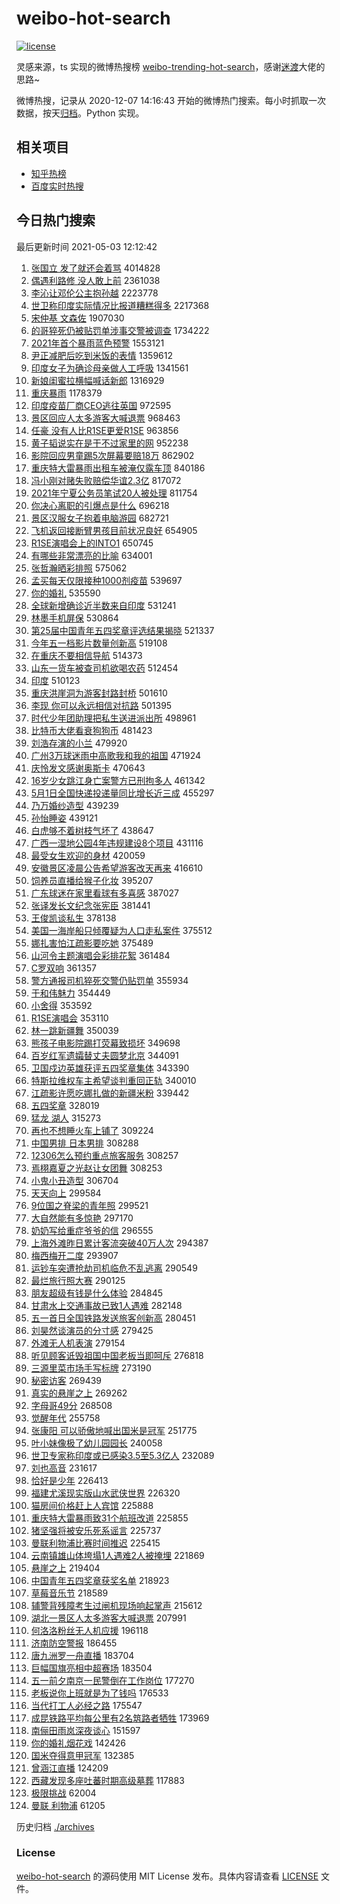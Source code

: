 # weibo-hot-search

[![license](https://img.shields.io/github/license/Arrackisarookie/weibo-hot-search)](https://github.com/Arrackisarookie/weibo-hot-search/blob/master/LICENSE)

灵感来源，ts 实现的微博热搜榜 [weibo-trending-hot-search](https://github.com/justjavac/weibo-trending-hot-search)，感谢[迷渡](https://github.com/justjavac)大佬的思路~

微博热搜，记录从 2020-12-07 14:16:43 开始的微博热门搜索。每小时抓取一次数据，按天[归档](./archives)。Python 实现。

## 相关项目
+ [知乎热榜](https://github.com/Arrackisarookie/zhihu-top-search)
+ [百度实时热搜](https://github.com/Arrackisarookie/baidu-hot-search)

## 今日热门搜索

<!-- Rank Begin -->

最后更新时间 2021-05-03 12:12:42

1. [张国立 发了就还会着骂](https://s.weibo.com/weibo?q=%E5%BC%A0%E5%9B%BD%E7%AB%8B%20%E5%8F%91%E4%BA%86%E5%B0%B1%E8%BF%98%E4%BC%9A%E7%9D%80%E9%AA%82&Refer=top) 4014828
1. [偶遇利路修 没人敢上前](https://s.weibo.com/weibo?q=%E5%81%B6%E9%81%87%E5%88%A9%E8%B7%AF%E4%BF%AE%20%E6%B2%A1%E4%BA%BA%E6%95%A2%E4%B8%8A%E5%89%8D&Refer=top) 2361038
1. [李沁让邓伦公主抱孙越](https://s.weibo.com/weibo?q=%23%E6%9D%8E%E6%B2%81%E8%AE%A9%E9%82%93%E4%BC%A6%E5%85%AC%E4%B8%BB%E6%8A%B1%E5%AD%99%E8%B6%8A%23&Refer=top) 2223778
1. [世卫称印度实际情况比报道糟糕得多](https://s.weibo.com/weibo?q=%23%E4%B8%96%E5%8D%AB%E7%A7%B0%E5%8D%B0%E5%BA%A6%E5%AE%9E%E9%99%85%E6%83%85%E5%86%B5%E6%AF%94%E6%8A%A5%E9%81%93%E7%B3%9F%E7%B3%95%E5%BE%97%E5%A4%9A%23&Refer=top) 2217368
1. [宋仲基 文森佐](https://s.weibo.com/weibo?q=%E5%AE%8B%E4%BB%B2%E5%9F%BA%20%E6%96%87%E6%A3%AE%E4%BD%90&Refer=top) 1907030
1. [的哥猝死仍被贴罚单涉事交警被调查](https://s.weibo.com/weibo?q=%E7%9A%84%E5%93%A5%E7%8C%9D%E6%AD%BB%E4%BB%8D%E8%A2%AB%E8%B4%B4%E7%BD%9A%E5%8D%95%E6%B6%89%E4%BA%8B%E4%BA%A4%E8%AD%A6%E8%A2%AB%E8%B0%83%E6%9F%A5&Refer=top) 1734222
1. [2021年首个暴雨蓝色预警](https://s.weibo.com/weibo?q=%232021%E5%B9%B4%E9%A6%96%E4%B8%AA%E6%9A%B4%E9%9B%A8%E8%93%9D%E8%89%B2%E9%A2%84%E8%AD%A6%23&Refer=top) 1553121
1. [尹正减肥后吃到米饭的表情](https://s.weibo.com/weibo?q=%E5%B0%B9%E6%AD%A3%E5%87%8F%E8%82%A5%E5%90%8E%E5%90%83%E5%88%B0%E7%B1%B3%E9%A5%AD%E7%9A%84%E8%A1%A8%E6%83%85&Refer=top) 1359612
1. [印度女子为确诊母亲做人工呼吸](https://s.weibo.com/weibo?q=%23%E5%8D%B0%E5%BA%A6%E5%A5%B3%E5%AD%90%E4%B8%BA%E7%A1%AE%E8%AF%8A%E6%AF%8D%E4%BA%B2%E5%81%9A%E4%BA%BA%E5%B7%A5%E5%91%BC%E5%90%B8%23&Refer=top) 1341561
1. [新娘闺蜜拉横幅喊话新郎](https://s.weibo.com/weibo?q=%23%E6%96%B0%E5%A8%98%E9%97%BA%E8%9C%9C%E6%8B%89%E6%A8%AA%E5%B9%85%E5%96%8A%E8%AF%9D%E6%96%B0%E9%83%8E%23&Refer=top) 1316929
1. [重庆暴雨](https://s.weibo.com/weibo?q=%23%E9%87%8D%E5%BA%86%E6%9A%B4%E9%9B%A8%23&Refer=top) 1178379
1. [印度疫苗厂商CEO逃往英国](https://s.weibo.com/weibo?q=%E5%8D%B0%E5%BA%A6%E7%96%AB%E8%8B%97%E5%8E%82%E5%95%86CEO%E9%80%83%E5%BE%80%E8%8B%B1%E5%9B%BD&Refer=top) 972595
1. [景区回应人太多游客大喊退票](https://s.weibo.com/weibo?q=%E6%99%AF%E5%8C%BA%E5%9B%9E%E5%BA%94%E4%BA%BA%E5%A4%AA%E5%A4%9A%E6%B8%B8%E5%AE%A2%E5%A4%A7%E5%96%8A%E9%80%80%E7%A5%A8&Refer=top) 968463
1. [任豪 没有人比R1SE更爱R1SE](https://s.weibo.com/weibo?q=%E4%BB%BB%E8%B1%AA%20%E6%B2%A1%E6%9C%89%E4%BA%BA%E6%AF%94R1SE%E6%9B%B4%E7%88%B1R1SE&Refer=top) 963856
1. [黄子韬说实在是干不过家里的网](https://s.weibo.com/weibo?q=%23%E9%BB%84%E5%AD%90%E9%9F%AC%E8%AF%B4%E5%AE%9E%E5%9C%A8%E6%98%AF%E5%B9%B2%E4%B8%8D%E8%BF%87%E5%AE%B6%E9%87%8C%E7%9A%84%E7%BD%91%23&Refer=top) 952238
1. [影院回应男童踢5次屏幕要赔18万](https://s.weibo.com/weibo?q=%23%E5%BD%B1%E9%99%A2%E5%9B%9E%E5%BA%94%E7%94%B7%E7%AB%A5%E8%B8%A25%E6%AC%A1%E5%B1%8F%E5%B9%95%E8%A6%81%E8%B5%9418%E4%B8%87%23&Refer=top) 862902
1. [重庆特大雷暴雨出租车被淹仅露车顶](https://s.weibo.com/weibo?q=%23%E9%87%8D%E5%BA%86%E7%89%B9%E5%A4%A7%E9%9B%B7%E6%9A%B4%E9%9B%A8%E5%87%BA%E7%A7%9F%E8%BD%A6%E8%A2%AB%E6%B7%B9%E4%BB%85%E9%9C%B2%E8%BD%A6%E9%A1%B6%23&Refer=top) 840186
1. [冯小刚对赌失败赔偿华谊2.3亿](https://s.weibo.com/weibo?q=%23%E5%86%AF%E5%B0%8F%E5%88%9A%E5%AF%B9%E8%B5%8C%E5%A4%B1%E8%B4%A5%E8%B5%94%E5%81%BF%E5%8D%8E%E8%B0%8A2.3%E4%BA%BF%23&Refer=top) 817072
1. [2021年宁夏公务员笔试20人被处理](https://s.weibo.com/weibo?q=%232021%E5%B9%B4%E5%AE%81%E5%A4%8F%E5%85%AC%E5%8A%A1%E5%91%98%E7%AC%94%E8%AF%9520%E4%BA%BA%E8%A2%AB%E5%A4%84%E7%90%86%23&Refer=top) 811754
1. [你决心离职的引爆点是什么](https://s.weibo.com/weibo?q=%23%E4%BD%A0%E5%86%B3%E5%BF%83%E7%A6%BB%E8%81%8C%E7%9A%84%E5%BC%95%E7%88%86%E7%82%B9%E6%98%AF%E4%BB%80%E4%B9%88%23&Refer=top) 696218
1. [景区汉服女子抱着电脑游园](https://s.weibo.com/weibo?q=%E6%99%AF%E5%8C%BA%E6%B1%89%E6%9C%8D%E5%A5%B3%E5%AD%90%E6%8A%B1%E7%9D%80%E7%94%B5%E8%84%91%E6%B8%B8%E5%9B%AD&Refer=top) 682721
1. [飞机返回接断臂男孩目前状况良好](https://s.weibo.com/weibo?q=%23%E9%A3%9E%E6%9C%BA%E8%BF%94%E5%9B%9E%E6%8E%A5%E6%96%AD%E8%87%82%E7%94%B7%E5%AD%A9%E7%9B%AE%E5%89%8D%E7%8A%B6%E5%86%B5%E8%89%AF%E5%A5%BD%23&Refer=top) 654905
1. [R1SE演唱会上的INTO1](https://s.weibo.com/weibo?q=%23R1SE%E6%BC%94%E5%94%B1%E4%BC%9A%E4%B8%8A%E7%9A%84INTO1%23&Refer=top) 650745
1. [有哪些非常漂亮的比喻](https://s.weibo.com/weibo?q=%23%E6%9C%89%E5%93%AA%E4%BA%9B%E9%9D%9E%E5%B8%B8%E6%BC%82%E4%BA%AE%E7%9A%84%E6%AF%94%E5%96%BB%23&Refer=top) 634001
1. [张哲瀚晒彩排照](https://s.weibo.com/weibo?q=%23%E5%BC%A0%E5%93%B2%E7%80%9A%E6%99%92%E5%BD%A9%E6%8E%92%E7%85%A7%23&Refer=top) 575062
1. [孟买每天仅限接种1000剂疫苗](https://s.weibo.com/weibo?q=%E5%AD%9F%E4%B9%B0%E6%AF%8F%E5%A4%A9%E4%BB%85%E9%99%90%E6%8E%A5%E7%A7%8D1000%E5%89%82%E7%96%AB%E8%8B%97&Refer=top) 539697
1. [你的婚礼](https://s.weibo.com/weibo?q=%E4%BD%A0%E7%9A%84%E5%A9%9A%E7%A4%BC&Refer=top) 535590
1. [全球新增确诊近半数来自印度](https://s.weibo.com/weibo?q=%E5%85%A8%E7%90%83%E6%96%B0%E5%A2%9E%E7%A1%AE%E8%AF%8A%E8%BF%91%E5%8D%8A%E6%95%B0%E6%9D%A5%E8%87%AA%E5%8D%B0%E5%BA%A6&Refer=top) 531241
1. [林墨手机屏保](https://s.weibo.com/weibo?q=%23%E6%9E%97%E5%A2%A8%E6%89%8B%E6%9C%BA%E5%B1%8F%E4%BF%9D%23&Refer=top) 530864
1. [第25届中国青年五四奖章评选结果揭晓](https://s.weibo.com/weibo?q=%23%E7%AC%AC25%E5%B1%8A%E4%B8%AD%E5%9B%BD%E9%9D%92%E5%B9%B4%E4%BA%94%E5%9B%9B%E5%A5%96%E7%AB%A0%E8%AF%84%E9%80%89%E7%BB%93%E6%9E%9C%E6%8F%AD%E6%99%93%23&Refer=top) 521337
1. [今年五一档影片数量创新高](https://s.weibo.com/weibo?q=%23%E4%BB%8A%E5%B9%B4%E4%BA%94%E4%B8%80%E6%A1%A3%E5%BD%B1%E7%89%87%E6%95%B0%E9%87%8F%E5%88%9B%E6%96%B0%E9%AB%98%23&Refer=top) 519108
1. [在重庆不要相信导航](https://s.weibo.com/weibo?q=%23%E5%9C%A8%E9%87%8D%E5%BA%86%E4%B8%8D%E8%A6%81%E7%9B%B8%E4%BF%A1%E5%AF%BC%E8%88%AA%23&Refer=top) 514373
1. [山东一货车被查司机欲喝农药](https://s.weibo.com/weibo?q=%E5%B1%B1%E4%B8%9C%E4%B8%80%E8%B4%A7%E8%BD%A6%E8%A2%AB%E6%9F%A5%E5%8F%B8%E6%9C%BA%E6%AC%B2%E5%96%9D%E5%86%9C%E8%8D%AF&Refer=top) 512454
1. [印度](https://s.weibo.com/weibo?q=%E5%8D%B0%E5%BA%A6&Refer=top) 510123
1. [重庆洪崖洞为游客封路封桥](https://s.weibo.com/weibo?q=%23%E9%87%8D%E5%BA%86%E6%B4%AA%E5%B4%96%E6%B4%9E%E4%B8%BA%E6%B8%B8%E5%AE%A2%E5%B0%81%E8%B7%AF%E5%B0%81%E6%A1%A5%23&Refer=top) 501610
1. [李现 你可以永远相信对抗路](https://s.weibo.com/weibo?q=%E6%9D%8E%E7%8E%B0%20%E4%BD%A0%E5%8F%AF%E4%BB%A5%E6%B0%B8%E8%BF%9C%E7%9B%B8%E4%BF%A1%E5%AF%B9%E6%8A%97%E8%B7%AF&Refer=top) 501395
1. [时代少年团助理把私生送进派出所](https://s.weibo.com/weibo?q=%23%E6%97%B6%E4%BB%A3%E5%B0%91%E5%B9%B4%E5%9B%A2%E5%8A%A9%E7%90%86%E6%8A%8A%E7%A7%81%E7%94%9F%E9%80%81%E8%BF%9B%E6%B4%BE%E5%87%BA%E6%89%80%23&Refer=top) 498961
1. [比特币大佬看衰狗狗币](https://s.weibo.com/weibo?q=%E6%AF%94%E7%89%B9%E5%B8%81%E5%A4%A7%E4%BD%AC%E7%9C%8B%E8%A1%B0%E7%8B%97%E7%8B%97%E5%B8%81&Refer=top) 481423
1. [刘浩存演的小兰](https://s.weibo.com/weibo?q=%E5%88%98%E6%B5%A9%E5%AD%98%E6%BC%94%E7%9A%84%E5%B0%8F%E5%85%B0&Refer=top) 479920
1. [广州3万球迷雨中高歌我和我的祖国](https://s.weibo.com/weibo?q=%E5%B9%BF%E5%B7%9E3%E4%B8%87%E7%90%83%E8%BF%B7%E9%9B%A8%E4%B8%AD%E9%AB%98%E6%AD%8C%E6%88%91%E5%92%8C%E6%88%91%E7%9A%84%E7%A5%96%E5%9B%BD&Refer=top) 471924
1. [庆怜发文感谢奥斯卡](https://s.weibo.com/weibo?q=%23%E5%BA%86%E6%80%9C%E5%8F%91%E6%96%87%E6%84%9F%E8%B0%A2%E5%A5%A5%E6%96%AF%E5%8D%A1%23&Refer=top) 470643
1. [16岁少女跳江身亡案警方已刑拘多人](https://s.weibo.com/weibo?q=%2316%E5%B2%81%E5%B0%91%E5%A5%B3%E8%B7%B3%E6%B1%9F%E8%BA%AB%E4%BA%A1%E6%A1%88%E8%AD%A6%E6%96%B9%E5%B7%B2%E5%88%91%E6%8B%98%E5%A4%9A%E4%BA%BA%23&Refer=top) 461342
1. [5月1日全国快递投递量同比增长近三成](https://s.weibo.com/weibo?q=5%E6%9C%881%E6%97%A5%E5%85%A8%E5%9B%BD%E5%BF%AB%E9%80%92%E6%8A%95%E9%80%92%E9%87%8F%E5%90%8C%E6%AF%94%E5%A2%9E%E9%95%BF%E8%BF%91%E4%B8%89%E6%88%90&Refer=top) 455297
1. [乃万婚纱造型](https://s.weibo.com/weibo?q=%23%E4%B9%83%E4%B8%87%E5%A9%9A%E7%BA%B1%E9%80%A0%E5%9E%8B%23&Refer=top) 439239
1. [孙怡睡姿](https://s.weibo.com/weibo?q=%23%E5%AD%99%E6%80%A1%E7%9D%A1%E5%A7%BF%23&Refer=top) 439121
1. [白虎够不着树枝气坏了](https://s.weibo.com/weibo?q=%E7%99%BD%E8%99%8E%E5%A4%9F%E4%B8%8D%E7%9D%80%E6%A0%91%E6%9E%9D%E6%B0%94%E5%9D%8F%E4%BA%86&Refer=top) 438647
1. [广西一湿地公园4年违规建设8个项目](https://s.weibo.com/weibo?q=%23%E5%B9%BF%E8%A5%BF%E4%B8%80%E6%B9%BF%E5%9C%B0%E5%85%AC%E5%9B%AD4%E5%B9%B4%E8%BF%9D%E8%A7%84%E5%BB%BA%E8%AE%BE8%E4%B8%AA%E9%A1%B9%E7%9B%AE%23&Refer=top) 431116
1. [最受女生欢迎的身材](https://s.weibo.com/weibo?q=%23%E6%9C%80%E5%8F%97%E5%A5%B3%E7%94%9F%E6%AC%A2%E8%BF%8E%E7%9A%84%E8%BA%AB%E6%9D%90%23&Refer=top) 420059
1. [安徽景区凌晨公告希望游客改天再来](https://s.weibo.com/weibo?q=%E5%AE%89%E5%BE%BD%E6%99%AF%E5%8C%BA%E5%87%8C%E6%99%A8%E5%85%AC%E5%91%8A%E5%B8%8C%E6%9C%9B%E6%B8%B8%E5%AE%A2%E6%94%B9%E5%A4%A9%E5%86%8D%E6%9D%A5&Refer=top) 416610
1. [饲养员直播给猴子化妆](https://s.weibo.com/weibo?q=%E9%A5%B2%E5%85%BB%E5%91%98%E7%9B%B4%E6%92%AD%E7%BB%99%E7%8C%B4%E5%AD%90%E5%8C%96%E5%A6%86&Refer=top) 395207
1. [广东球迷在家里看球有多喜感](https://s.weibo.com/weibo?q=%23%E5%B9%BF%E4%B8%9C%E7%90%83%E8%BF%B7%E5%9C%A8%E5%AE%B6%E9%87%8C%E7%9C%8B%E7%90%83%E6%9C%89%E5%A4%9A%E5%96%9C%E6%84%9F%23&Refer=top) 387027
1. [张译发长文纪念张宪臣](https://s.weibo.com/weibo?q=%E5%BC%A0%E8%AF%91%E5%8F%91%E9%95%BF%E6%96%87%E7%BA%AA%E5%BF%B5%E5%BC%A0%E5%AE%AA%E8%87%A3&Refer=top) 381441
1. [王俊凯谈私生](https://s.weibo.com/weibo?q=%23%E7%8E%8B%E4%BF%8A%E5%87%AF%E8%B0%88%E7%A7%81%E7%94%9F%23&Refer=top) 378138
1. [美国一海岸船只倾覆疑为人口走私案件](https://s.weibo.com/weibo?q=%23%E7%BE%8E%E5%9B%BD%E4%B8%80%E6%B5%B7%E5%B2%B8%E8%88%B9%E5%8F%AA%E5%80%BE%E8%A6%86%E7%96%91%E4%B8%BA%E4%BA%BA%E5%8F%A3%E8%B5%B0%E7%A7%81%E6%A1%88%E4%BB%B6%23&Refer=top) 375512
1. [娜扎害怕江疏影要吃她](https://s.weibo.com/weibo?q=%23%E5%A8%9C%E6%89%8E%E5%AE%B3%E6%80%95%E6%B1%9F%E7%96%8F%E5%BD%B1%E8%A6%81%E5%90%83%E5%A5%B9%23&Refer=top) 375489
1. [山河令主题演唱会彩排花絮](https://s.weibo.com/weibo?q=%23%E5%B1%B1%E6%B2%B3%E4%BB%A4%E4%B8%BB%E9%A2%98%E6%BC%94%E5%94%B1%E4%BC%9A%E5%BD%A9%E6%8E%92%E8%8A%B1%E7%B5%AE%23&Refer=top) 361484
1. [C罗双响](https://s.weibo.com/weibo?q=C%E7%BD%97%E5%8F%8C%E5%93%8D&Refer=top) 361357
1. [警方通报司机猝死交警仍贴罚单](https://s.weibo.com/weibo?q=%E8%AD%A6%E6%96%B9%E9%80%9A%E6%8A%A5%E5%8F%B8%E6%9C%BA%E7%8C%9D%E6%AD%BB%E4%BA%A4%E8%AD%A6%E4%BB%8D%E8%B4%B4%E7%BD%9A%E5%8D%95&Refer=top) 355934
1. [于和伟魅力](https://s.weibo.com/weibo?q=%E4%BA%8E%E5%92%8C%E4%BC%9F%E9%AD%85%E5%8A%9B&Refer=top) 354449
1. [小舍得](https://s.weibo.com/weibo?q=%E5%B0%8F%E8%88%8D%E5%BE%97&Refer=top) 353592
1. [R1SE演唱会](https://s.weibo.com/weibo?q=R1SE%E6%BC%94%E5%94%B1%E4%BC%9A&Refer=top) 353110
1. [林一跳新疆舞](https://s.weibo.com/weibo?q=%E6%9E%97%E4%B8%80%E8%B7%B3%E6%96%B0%E7%96%86%E8%88%9E&Refer=top) 350039
1. [熊孩子电影院踢打荧幕致损坏](https://s.weibo.com/weibo?q=%23%E7%86%8A%E5%AD%A9%E5%AD%90%E7%94%B5%E5%BD%B1%E9%99%A2%E8%B8%A2%E6%89%93%E8%8D%A7%E5%B9%95%E8%87%B4%E6%8D%9F%E5%9D%8F%23&Refer=top) 349698
1. [百岁红军遗孀替丈夫圆梦北京](https://s.weibo.com/weibo?q=%23%E7%99%BE%E5%B2%81%E7%BA%A2%E5%86%9B%E9%81%97%E5%AD%80%E6%9B%BF%E4%B8%88%E5%A4%AB%E5%9C%86%E6%A2%A6%E5%8C%97%E4%BA%AC%23&Refer=top) 344091
1. [卫国戍边英雄获评五四奖章集体](https://s.weibo.com/weibo?q=%23%E5%8D%AB%E5%9B%BD%E6%88%8D%E8%BE%B9%E8%8B%B1%E9%9B%84%E8%8E%B7%E8%AF%84%E4%BA%94%E5%9B%9B%E5%A5%96%E7%AB%A0%E9%9B%86%E4%BD%93%23&Refer=top) 343390
1. [特斯拉维权车主希望谈判重回正轨](https://s.weibo.com/weibo?q=%E7%89%B9%E6%96%AF%E6%8B%89%E7%BB%B4%E6%9D%83%E8%BD%A6%E4%B8%BB%E5%B8%8C%E6%9C%9B%E8%B0%88%E5%88%A4%E9%87%8D%E5%9B%9E%E6%AD%A3%E8%BD%A8&Refer=top) 340010
1. [江疏影许愿吃娜扎做的新疆米粉](https://s.weibo.com/weibo?q=%23%E6%B1%9F%E7%96%8F%E5%BD%B1%E8%AE%B8%E6%84%BF%E5%90%83%E5%A8%9C%E6%89%8E%E5%81%9A%E7%9A%84%E6%96%B0%E7%96%86%E7%B1%B3%E7%B2%89%23&Refer=top) 339442
1. [五四奖章](https://s.weibo.com/weibo?q=%23%E4%BA%94%E5%9B%9B%E5%A5%96%E7%AB%A0%23&Refer=top) 328019
1. [猛龙 湖人](https://s.weibo.com/weibo?q=%E7%8C%9B%E9%BE%99%20%E6%B9%96%E4%BA%BA&Refer=top) 315273
1. [再也不想睡火车上铺了](https://s.weibo.com/weibo?q=%23%E5%86%8D%E4%B9%9F%E4%B8%8D%E6%83%B3%E7%9D%A1%E7%81%AB%E8%BD%A6%E4%B8%8A%E9%93%BA%E4%BA%86%23&Refer=top) 309224
1. [中国男排 日本男排](https://s.weibo.com/weibo?q=%E4%B8%AD%E5%9B%BD%E7%94%B7%E6%8E%92%20%E6%97%A5%E6%9C%AC%E7%94%B7%E6%8E%92&Refer=top) 308288
1. [12306怎么预约重点旅客服务](https://s.weibo.com/weibo?q=%2312306%E6%80%8E%E4%B9%88%E9%A2%84%E7%BA%A6%E9%87%8D%E7%82%B9%E6%97%85%E5%AE%A2%E6%9C%8D%E5%8A%A1%23&Refer=top) 308257
1. [焉栩嘉夏之光赵让女团舞](https://s.weibo.com/weibo?q=%E7%84%89%E6%A0%A9%E5%98%89%E5%A4%8F%E4%B9%8B%E5%85%89%E8%B5%B5%E8%AE%A9%E5%A5%B3%E5%9B%A2%E8%88%9E&Refer=top) 308253
1. [小鬼小丑造型](https://s.weibo.com/weibo?q=%23%E5%B0%8F%E9%AC%BC%E5%B0%8F%E4%B8%91%E9%80%A0%E5%9E%8B%23&Refer=top) 306704
1. [天天向上](https://s.weibo.com/weibo?q=%E5%A4%A9%E5%A4%A9%E5%90%91%E4%B8%8A&Refer=top) 299584
1. [9位国之脊梁的青年照](https://s.weibo.com/weibo?q=%239%E4%BD%8D%E5%9B%BD%E4%B9%8B%E8%84%8A%E6%A2%81%E7%9A%84%E9%9D%92%E5%B9%B4%E7%85%A7%23&Refer=top) 299521
1. [大自然能有多惊艳](https://s.weibo.com/weibo?q=%23%E5%A4%A7%E8%87%AA%E7%84%B6%E8%83%BD%E6%9C%89%E5%A4%9A%E6%83%8A%E8%89%B3%23&Refer=top) 297170
1. [奶奶写给重症爷爷的信](https://s.weibo.com/weibo?q=%23%E5%A5%B6%E5%A5%B6%E5%86%99%E7%BB%99%E9%87%8D%E7%97%87%E7%88%B7%E7%88%B7%E7%9A%84%E4%BF%A1%23&Refer=top) 296555
1. [上海外滩昨日累计客流突破40万人次](https://s.weibo.com/weibo?q=%23%E4%B8%8A%E6%B5%B7%E5%A4%96%E6%BB%A9%E6%98%A8%E6%97%A5%E7%B4%AF%E8%AE%A1%E5%AE%A2%E6%B5%81%E7%AA%81%E7%A0%B440%E4%B8%87%E4%BA%BA%E6%AC%A1%23&Refer=top) 294387
1. [梅西梅开二度](https://s.weibo.com/weibo?q=%E6%A2%85%E8%A5%BF%E6%A2%85%E5%BC%80%E4%BA%8C%E5%BA%A6&Refer=top) 293907
1. [运钞车突遭抢劫司机临危不乱逃离](https://s.weibo.com/weibo?q=%E8%BF%90%E9%92%9E%E8%BD%A6%E7%AA%81%E9%81%AD%E6%8A%A2%E5%8A%AB%E5%8F%B8%E6%9C%BA%E4%B8%B4%E5%8D%B1%E4%B8%8D%E4%B9%B1%E9%80%83%E7%A6%BB&Refer=top) 290549
1. [最烂旅行照大赛](https://s.weibo.com/weibo?q=%23%E6%9C%80%E7%83%82%E6%97%85%E8%A1%8C%E7%85%A7%E5%A4%A7%E8%B5%9B%23&Refer=top) 290125
1. [朋友超级有钱是什么体验](https://s.weibo.com/weibo?q=%23%E6%9C%8B%E5%8F%8B%E8%B6%85%E7%BA%A7%E6%9C%89%E9%92%B1%E6%98%AF%E4%BB%80%E4%B9%88%E4%BD%93%E9%AA%8C%23&Refer=top) 284845
1. [甘肃水上交通事故已致1人遇难](https://s.weibo.com/weibo?q=%23%E7%94%98%E8%82%83%E6%B0%B4%E4%B8%8A%E4%BA%A4%E9%80%9A%E4%BA%8B%E6%95%85%E5%B7%B2%E8%87%B41%E4%BA%BA%E9%81%87%E9%9A%BE%23&Refer=top) 282148
1. [五一首日全国铁路发送旅客创新高](https://s.weibo.com/weibo?q=%23%E4%BA%94%E4%B8%80%E9%A6%96%E6%97%A5%E5%85%A8%E5%9B%BD%E9%93%81%E8%B7%AF%E5%8F%91%E9%80%81%E6%97%85%E5%AE%A2%E5%88%9B%E6%96%B0%E9%AB%98%23&Refer=top) 280451
1. [刘昊然谈演员的分寸感](https://s.weibo.com/weibo?q=%23%E5%88%98%E6%98%8A%E7%84%B6%E8%B0%88%E6%BC%94%E5%91%98%E7%9A%84%E5%88%86%E5%AF%B8%E6%84%9F%23&Refer=top) 279425
1. [外滩无人机表演](https://s.weibo.com/weibo?q=%E5%A4%96%E6%BB%A9%E6%97%A0%E4%BA%BA%E6%9C%BA%E8%A1%A8%E6%BC%94&Refer=top) 279154
1. [听见顾客诋毁祖国中国老板当即呵斥](https://s.weibo.com/weibo?q=%E5%90%AC%E8%A7%81%E9%A1%BE%E5%AE%A2%E8%AF%8B%E6%AF%81%E7%A5%96%E5%9B%BD%E4%B8%AD%E5%9B%BD%E8%80%81%E6%9D%BF%E5%BD%93%E5%8D%B3%E5%91%B5%E6%96%A5&Refer=top) 276818
1. [三源里菜市场手写标牌](https://s.weibo.com/weibo?q=%E4%B8%89%E6%BA%90%E9%87%8C%E8%8F%9C%E5%B8%82%E5%9C%BA%E6%89%8B%E5%86%99%E6%A0%87%E7%89%8C&Refer=top) 273190
1. [秘密访客](https://s.weibo.com/weibo?q=%E7%A7%98%E5%AF%86%E8%AE%BF%E5%AE%A2&Refer=top) 269439
1. [真实的悬崖之上](https://s.weibo.com/weibo?q=%23%E7%9C%9F%E5%AE%9E%E7%9A%84%E6%82%AC%E5%B4%96%E4%B9%8B%E4%B8%8A%23&Refer=top) 269262
1. [字母哥49分](https://s.weibo.com/weibo?q=%E5%AD%97%E6%AF%8D%E5%93%A549%E5%88%86&Refer=top) 268508
1. [觉醒年代](https://s.weibo.com/weibo?q=%E8%A7%89%E9%86%92%E5%B9%B4%E4%BB%A3&Refer=top) 255758
1. [张康阳 可以骄傲地喊出国米是冠军](https://s.weibo.com/weibo?q=%E5%BC%A0%E5%BA%B7%E9%98%B3%20%E5%8F%AF%E4%BB%A5%E9%AA%84%E5%82%B2%E5%9C%B0%E5%96%8A%E5%87%BA%E5%9B%BD%E7%B1%B3%E6%98%AF%E5%86%A0%E5%86%9B&Refer=top) 251775
1. [叶小妹像极了幼儿园园长](https://s.weibo.com/weibo?q=%23%E5%8F%B6%E5%B0%8F%E5%A6%B9%E5%83%8F%E6%9E%81%E4%BA%86%E5%B9%BC%E5%84%BF%E5%9B%AD%E5%9B%AD%E9%95%BF%23&Refer=top) 240058
1. [世卫专家称印度或已感染3.5至5.3亿人](https://s.weibo.com/weibo?q=%23%E4%B8%96%E5%8D%AB%E4%B8%93%E5%AE%B6%E7%A7%B0%E5%8D%B0%E5%BA%A6%E6%88%96%E5%B7%B2%E6%84%9F%E6%9F%933.5%E8%87%B35.3%E4%BA%BF%E4%BA%BA%23&Refer=top) 232089
1. [刘也高音](https://s.weibo.com/weibo?q=%23%E5%88%98%E4%B9%9F%E9%AB%98%E9%9F%B3%23&Refer=top) 231617
1. [恰好是少年](https://s.weibo.com/weibo?q=%E6%81%B0%E5%A5%BD%E6%98%AF%E5%B0%91%E5%B9%B4&Refer=top) 226413
1. [福建尤溪现实版山水武侠世界](https://s.weibo.com/weibo?q=%23%E7%A6%8F%E5%BB%BA%E5%B0%A4%E6%BA%AA%E7%8E%B0%E5%AE%9E%E7%89%88%E5%B1%B1%E6%B0%B4%E6%AD%A6%E4%BE%A0%E4%B8%96%E7%95%8C%23&Refer=top) 226320
1. [猫房间价格赶上人宾馆](https://s.weibo.com/weibo?q=%23%E7%8C%AB%E6%88%BF%E9%97%B4%E4%BB%B7%E6%A0%BC%E8%B5%B6%E4%B8%8A%E4%BA%BA%E5%AE%BE%E9%A6%86%23&Refer=top) 225888
1. [重庆特大雷暴雨致31个航班改道](https://s.weibo.com/weibo?q=%23%E9%87%8D%E5%BA%86%E7%89%B9%E5%A4%A7%E9%9B%B7%E6%9A%B4%E9%9B%A8%E8%87%B431%E4%B8%AA%E8%88%AA%E7%8F%AD%E6%94%B9%E9%81%93%23&Refer=top) 225855
1. [猪坚强将被安乐死系谣言](https://s.weibo.com/weibo?q=%23%E7%8C%AA%E5%9D%9A%E5%BC%BA%E5%B0%86%E8%A2%AB%E5%AE%89%E4%B9%90%E6%AD%BB%E7%B3%BB%E8%B0%A3%E8%A8%80%23&Refer=top) 225737
1. [曼联利物浦比赛时间推迟](https://s.weibo.com/weibo?q=%E6%9B%BC%E8%81%94%E5%88%A9%E7%89%A9%E6%B5%A6%E6%AF%94%E8%B5%9B%E6%97%B6%E9%97%B4%E6%8E%A8%E8%BF%9F&Refer=top) 225415
1. [云南镇雄山体垮塌1人遇难2人被掩埋](https://s.weibo.com/weibo?q=%E4%BA%91%E5%8D%97%E9%95%87%E9%9B%84%E5%B1%B1%E4%BD%93%E5%9E%AE%E5%A1%8C1%E4%BA%BA%E9%81%87%E9%9A%BE2%E4%BA%BA%E8%A2%AB%E6%8E%A9%E5%9F%8B&Refer=top) 221869
1. [悬崖之上](https://s.weibo.com/weibo?q=%E6%82%AC%E5%B4%96%E4%B9%8B%E4%B8%8A&Refer=top) 219404
1. [中国青年五四奖章获奖名单](https://s.weibo.com/weibo?q=%23%E4%B8%AD%E5%9B%BD%E9%9D%92%E5%B9%B4%E4%BA%94%E5%9B%9B%E5%A5%96%E7%AB%A0%E8%8E%B7%E5%A5%96%E5%90%8D%E5%8D%95%23&Refer=top) 218923
1. [草莓音乐节](https://s.weibo.com/weibo?q=%E8%8D%89%E8%8E%93%E9%9F%B3%E4%B9%90%E8%8A%82&Refer=top) 218589
1. [辅警背残障考生过闸机现场响起掌声](https://s.weibo.com/weibo?q=%E8%BE%85%E8%AD%A6%E8%83%8C%E6%AE%8B%E9%9A%9C%E8%80%83%E7%94%9F%E8%BF%87%E9%97%B8%E6%9C%BA%E7%8E%B0%E5%9C%BA%E5%93%8D%E8%B5%B7%E6%8E%8C%E5%A3%B0&Refer=top) 215612
1. [湖北一景区人太多游客大喊退票](https://s.weibo.com/weibo?q=%23%E6%B9%96%E5%8C%97%E4%B8%80%E6%99%AF%E5%8C%BA%E4%BA%BA%E5%A4%AA%E5%A4%9A%E6%B8%B8%E5%AE%A2%E5%A4%A7%E5%96%8A%E9%80%80%E7%A5%A8%23&Refer=top) 207991
1. [何洛洛粉丝无人机应援](https://s.weibo.com/weibo?q=%23%E4%BD%95%E6%B4%9B%E6%B4%9B%E7%B2%89%E4%B8%9D%E6%97%A0%E4%BA%BA%E6%9C%BA%E5%BA%94%E6%8F%B4%23&Refer=top) 196118
1. [济南防空警报](https://s.weibo.com/weibo?q=%E6%B5%8E%E5%8D%97%E9%98%B2%E7%A9%BA%E8%AD%A6%E6%8A%A5&Refer=top) 186455
1. [唐九洲罗一舟直播](https://s.weibo.com/weibo?q=%23%E5%94%90%E4%B9%9D%E6%B4%B2%E7%BD%97%E4%B8%80%E8%88%9F%E7%9B%B4%E6%92%AD%23&Refer=top) 183704
1. [巨幅国旗亮相中超赛场](https://s.weibo.com/weibo?q=%23%E5%B7%A8%E5%B9%85%E5%9B%BD%E6%97%97%E4%BA%AE%E7%9B%B8%E4%B8%AD%E8%B6%85%E8%B5%9B%E5%9C%BA%23&Refer=top) 183504
1. [五一前夕南京一民警倒在工作岗位](https://s.weibo.com/weibo?q=%23%E4%BA%94%E4%B8%80%E5%89%8D%E5%A4%95%E5%8D%97%E4%BA%AC%E4%B8%80%E6%B0%91%E8%AD%A6%E5%80%92%E5%9C%A8%E5%B7%A5%E4%BD%9C%E5%B2%97%E4%BD%8D%23&Refer=top) 177270
1. [老板说你上班就是为了钱吗](https://s.weibo.com/weibo?q=%23%E8%80%81%E6%9D%BF%E8%AF%B4%E4%BD%A0%E4%B8%8A%E7%8F%AD%E5%B0%B1%E6%98%AF%E4%B8%BA%E4%BA%86%E9%92%B1%E5%90%97%23&Refer=top) 176533
1. [当代打工人必经之路](https://s.weibo.com/weibo?q=%23%E5%BD%93%E4%BB%A3%E6%89%93%E5%B7%A5%E4%BA%BA%E5%BF%85%E7%BB%8F%E4%B9%8B%E8%B7%AF%23&Refer=top) 175547
1. [成昆铁路平均每公里有2名筑路者牺牲](https://s.weibo.com/weibo?q=%23%E6%88%90%E6%98%86%E9%93%81%E8%B7%AF%E5%B9%B3%E5%9D%87%E6%AF%8F%E5%85%AC%E9%87%8C%E6%9C%892%E5%90%8D%E7%AD%91%E8%B7%AF%E8%80%85%E7%89%BA%E7%89%B2%23&Refer=top) 173969
1. [南俪田雨岚深夜谈心](https://s.weibo.com/weibo?q=%E5%8D%97%E4%BF%AA%E7%94%B0%E9%9B%A8%E5%B2%9A%E6%B7%B1%E5%A4%9C%E8%B0%88%E5%BF%83&Refer=top) 151597
1. [你的婚礼烟花戏](https://s.weibo.com/weibo?q=%23%E4%BD%A0%E7%9A%84%E5%A9%9A%E7%A4%BC%E7%83%9F%E8%8A%B1%E6%88%8F%23&Refer=top) 142426
1. [国米夺得意甲冠军](https://s.weibo.com/weibo?q=%E5%9B%BD%E7%B1%B3%E5%A4%BA%E5%BE%97%E6%84%8F%E7%94%B2%E5%86%A0%E5%86%9B&Refer=top) 132385
1. [曾涵江直播](https://s.weibo.com/weibo?q=%E6%9B%BE%E6%B6%B5%E6%B1%9F%E7%9B%B4%E6%92%AD&Refer=top) 124209
1. [西藏发现多座吐蕃时期高级墓葬](https://s.weibo.com/weibo?q=%E8%A5%BF%E8%97%8F%E5%8F%91%E7%8E%B0%E5%A4%9A%E5%BA%A7%E5%90%90%E8%95%83%E6%97%B6%E6%9C%9F%E9%AB%98%E7%BA%A7%E5%A2%93%E8%91%AC&Refer=top) 117883
1. [极限挑战](https://s.weibo.com/weibo?q=%E6%9E%81%E9%99%90%E6%8C%91%E6%88%98&Refer=top) 62004
1. [曼联 利物浦](https://s.weibo.com/weibo?q=%E6%9B%BC%E8%81%94%20%E5%88%A9%E7%89%A9%E6%B5%A6&Refer=top) 61205
<!-- Rank End -->

历史归档 [./archives](./archives)

### License

[weibo-hot-search](https://github.com/Arrackisarookie/weibo-hot-search) 的源码使用 MIT License 发布。具体内容请查看 [LICENSE](./LICENSE) 文件。
